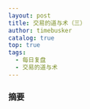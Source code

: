 ```yaml
---
layout: post
title: 交易的道与术（三）
author: timebusker
catalog: true
top: true
tags:
  - 每日复盘
  - 交易的道与术
---
```

### 摘要





